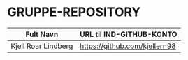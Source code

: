 # GRUPPE-REPOSITORY

| Fult Navn 		| URL til IND-GITHUB-KONTO 	|
| --------------------- | -------------------------   	|
| Kjell Roar Lindberg   | https://github.com/kjellern98 |
